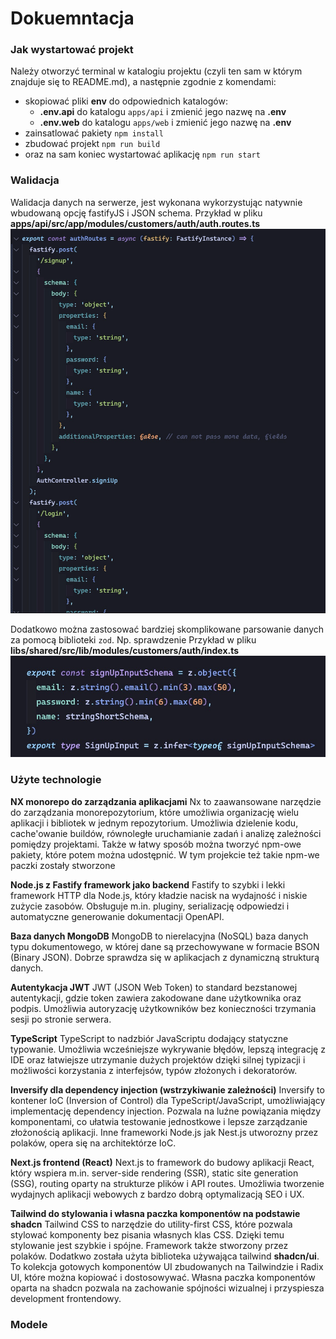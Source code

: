 # Dokuemntacja

### Jak wystartować projekt
Należy otworzyć terminal w katalogiu projektu (czyli ten sam w którym znajduje się to README.md), a następnie zgodnie z komendami:
- skopiować pliki **env** do odpowiednich katalogów:
  - **.env.api** do katalogu `apps/api` i zmienić jego nazwę na **.env**
  - **.env.web** do katalogu `apps/web` i zmienić jego nazwę na **.env**
- zainsatlować pakiety `npm install`
- zbudować projekt `npm run build`
- oraz na sam koniec wystartować aplikację `npm run start`

### Walidacja
Walidacja danych na serwerze, jest wykonana wykorzystując natywnie wbudowaną opcję fastifyJS i JSON schema.
Przykład w pliku **apps/api/src/app/modules/customers/auth/auth.routes.ts**
![Użycie walidacji za pomocą JSON Schema](docs/image.png)

Dodatkowo można zastosować bardziej skomplikowane parsowanie danych za pomocą biblioteki `zod`.
Np. sprawdzenie
Przykład w pliku **libs/shared/src/lib/modules/customers/auth/index.ts**
![alt text](image.png)

### Użyte technologie
**NX monorepo do zarządzania aplikacjami**
Nx to zaawansowane narzędzie do zarządzania monorepozytorium, które umożliwia organizację wielu aplikacji i bibliotek w jednym repozytorium.
Umożliwia dzielenie kodu, cache'owanie buildów, równoległe uruchamianie zadań i analizę zależności pomiędzy projektami.
Także w łatwy sposób można tworzyć npm-owe pakiety, które potem można udostępnić. W tym projekcie też takie npm-we paczki zostały stworzone

**Node.js z Fastify framework jako backend**
Fastify to szybki i lekki framework HTTP dla Node.js, który kładzie nacisk na wydajność i niskie zużycie zasobów.
Obsługuje m.in. pluginy, serializację odpowiedzi i automatyczne generowanie dokumentacji OpenAPI.

**Baza danych MongoDB**
MongoDB to nierelacyjna (NoSQL) baza danych typu dokumentowego, w której dane są przechowywane w formacie BSON (Binary JSON).
Dobrze sprawdza się w aplikacjach z dynamiczną strukturą danych.

**Autentykacja JWT**
JWT (JSON Web Token) to standard bezstanowej autentykacji, gdzie token zawiera zakodowane dane użytkownika oraz podpis.
Umożliwia autoryzację użytkowników bez konieczności trzymania sesji po stronie serwera.

**TypeScript**
TypeScript to nadzbiór JavaScriptu dodający statyczne typowanie.
Umożliwia wcześniejsze wykrywanie błędów, lepszą integrację z IDE oraz łatwiejsze utrzymanie dużych projektów dzięki
silnej typizacji i możliwości korzystania z interfejsów, typów złożonych i dekoratorów.

**Inversify dla dependency injection (wstrzykiwanie zależności)**
Inversify to kontener IoC (Inversion of Control) dla TypeScript/JavaScript, umożliwiający implementację dependency injection.
Pozwala na luźne powiązania między komponentami, co ułatwia testowanie jednostkowe i lepsze zarządzanie złożonością aplikacji.
Inne frameworki Node.js jak Nest.js utworozny przez polaków, opera się na architektórze IoC.

**Next.js frontend (React)**
Next.js to framework do budowy aplikacji React, który wspiera m.in. server-side rendering (SSR), static site generation (SSG),
routing oparty na strukturze plików i API routes.
Umożliwia tworzenie wydajnych aplikacji webowych z bardzo dobrą optymalizacją SEO i UX.

**Tailwind do stylowania i własna paczka komponentów na podstawie shadcn**
Tailwind CSS to narzędzie do utility-first CSS, które pozwala stylować komponenty bez pisania własnych klas CSS.
Dzięki temu stylowanie jest szybkie i spójne.
Framework także stworzony przez polaków.
Dodatkwo została użyta biblioteka używająca tailwind **shadcn/ui**. To kolekcja gotowych komponentów UI zbudowanych na Tailwindzie i Radix UI,
które można kopiować i dostosowywać.
Własna paczka komponentów oparta na shadcn pozwala na zachowanie spójności wizualnej i przyspiesza development frontendowy.

### Modele


